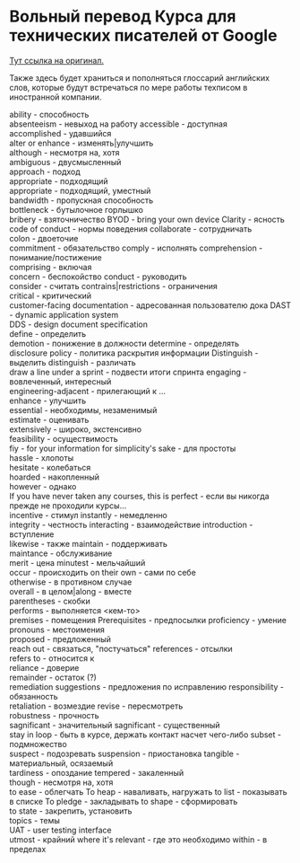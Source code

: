 # Вольный перевод Курса для технических писателей от Google  
[Тут ссылка на оригинал.](https://www.google.com/url?sa=t&rct=j&q=&esrc=s&source=web&cd=&ved=2ahUKEwjq0aGMzZn4AhXph_0HHcvWCnkQFnoECAcQAQ&url=https%3A%2F%2Fdevelopers.google.com%2Ftech-writing&usg=AOvVaw1MuqF__vFEE8W6XQRexhLL)

Также здесь будет храниться и пополняться глоссарий английских слов, которые будут встречаться по мере работы техписом в иностранной компании. 

ability - способность  
absenteeism - невыход на работу
accessible - доступная  
accomplished - удавшийся  
alter or enhance - изменять|улучшить  
although - несмотря на, хотя  
ambiguous - двусмысленный  
approach - подход  
appropriate - подходящий  
appropriate - подходящий, уместный  
bandwidth - пропускная способность  
bottleneck - бутылочное горлышко  
bribery - взяточничество
BYOD - bring your own device
Clarity - ясность
code of conduct - нормы поведения
collaborate - сотрудничать  
colon - двоеточие  
commitment - обязательство
comply - исполнять
comprehension - понимание/постижение  
comprising - включая  
concern - беспокойство
conduct - руководить  
consider - считать
contrains|restrictions - ограничения  
critical - критический  
customer-facing documentation - адресованная пользователю дока
DAST - dynamic application system  
DDS - design document specification  
define - определить  
demotion - понижение в должности
determine - определять  
disclosure policy - политика  раскрытия информации
Distinguish - выделить 
distinguish - различать  
draw a line under a sprint - подвести итоги спринта
engaging - вовлеченный, интересный  
engineering-adjacent - прилегающий к ...  
enhance - улучшить  
essential - необходимы, незаменимый  
estimate - оценивать  
extensively - широко, экстенсивно  
feasibility - осуществимость  
fiy - for your information
for simplicity's sake - для простоты  
hassle - хлопоты  
hesitate - колебаться  
hoarded - накопленный  
however - однако  
If you have never taken any courses, this is perfect - если вы никогда прежде не проходили курсы...  
incentive - стимул
instantly - немедленно  
integrity - честность
interacting - взаимодействие
introduction - вступление  
likewise - также
maintain - поддерживать  
maintance - обслуживание  
merit - цена
minutest - мельчайший  
occur - происходить
on their own - сами по себе  
otherwise - в противном случае  
overall - в целом|along - вместе  
parentheses - скобки  
performs - выполняется <кем-то>  
premises - помещения
Prerequisites - предпосылки
proficiency - умение  
pronouns - местоимения  
proposed - предложенный  
reach out - связаться, "постучаться"
references - отсылки  
refers to - относится к   
reliance - доверие  
remainder - остаток (?)  
remediation suggestions - предложения по исправлению
responsibility - обязанность  
retaliation - возмездие
revise - пересмотреть  
robustness - прочность  
sagnificant - значительный
sagnificant - существенный  
stay in loop - быть в курсе, держать контакт насчет чего-либо
subset - подмножество  
suspect - подозревать
suspension - приостановка
tangible - материальный, осязаемый  
tardiness - опоздание
tempered - закаленный  
though - несмотря на, хотя  
to ease - облегчать
To heap - наваливать, нагружать 
to list - показывать в списке
To pledge - закладывать
to shape - сформировать  
to state - закрепить, установить  
topics - темы  
UAT - user testing interface  
utmost - крайний
where it's relevant - где это необходимо
within - в пределах  